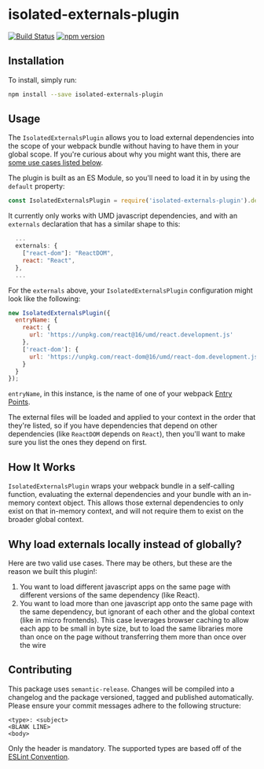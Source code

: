 # isolated-externals-plugin

[![Build Status](https://travis-ci.com/WTW-IM/isolated-externals-plugin.svg?branch=master)](https://travis-ci.com/github/WTW-IM/isolated-externals-plugin)
[![npm version](https://badge.fury.io/js/isolated-externals-plugin.svg)](https://badge.fury.io/js/isolated-externals-plugin)

## Installation

To install, simply run:

```bash
npm install --save isolated-externals-plugin
```

## Usage

The `IsolatedExternalsPlugin` allows you to load external dependencies into the scope of your webpack bundle without having to have them in your global scope. If you're curious about why you might want this, there are [some use cases listed below](#why-load-externals-locally-instead-of-globally).

The plugin is built as an ES Module, so you'll need to load it in by using the `default` property:

```javascript
const IsolatedExternalsPlugin = require('isolated-externals-plugin').default;
```

It currently only works with UMD javascript dependencies, and with an `externals` declaration that has a similar shape to this:

```javascript
  ...
  externals: {
    ["react-dom"]: "ReactDOM",
    react: "React",
  },
  ...
```

For the `externals` above, your `IsolatedExternalsPlugin` configuration might look like the following:

```javascript
new IsolatedExternalsPlugin({
  entryName: {
    react: {
      url: 'https://unpkg.com/react@16/umd/react.development.js'
    },
    ['react-dom']: {
      url: 'https://unpkg.com/react-dom@16/umd/react-dom.development.js'
    }
  }
});
```

`entryName`, in this instance, is the name of one of your webpack [Entry Points](https://webpack.js.org/concepts/entry-points/).

The external files will be loaded and applied to your context in the order that they're listed, so if you have dependencies that depend on other dependencies (like `ReactDOM` depends on `React`), then you'll want to make sure you list the ones they depend on first.

## How It Works

`IsolatedExternalsPlugin` wraps your webpack bundle in a self-calling function, evaluating the external dependencies and your bundle with an in-memory context object. This allows those external dependencies to only exist on that in-memory context, and will not require them to exist on the broader global context.

## Why load externals locally instead of globally?

Here are two valid use cases. There may be others, but these are the reason we built this plugin!:

1. You want to load different javascript apps on the same page with different versions of the same dependency (like React).
2. You want to load more than one javascript app onto the same page with the same dependency, but ignorant of each other and the global context (like in micro frontends). This case leverages browser caching to allow each app to be small in byte size, but to load the same libraries more than once on the page without transferring them more than once over the wire

## Contributing

This package uses `semantic-release`. Changes will be compiled into a changelog and the package versioned, tagged and published automatically.
Please ensure your commit messages adhere to the following structure:

```
<type>: <subject>
<BLANK LINE>
<body>
```

Only the header is mandatory. The supported types are based off of the [ESLint Convention](https://github.com/conventional-changelog/conventional-changelog/tree/35e279d40603b0969c6d622514f5c0984c5bf309/packages/conventional-changelog-eslint).
